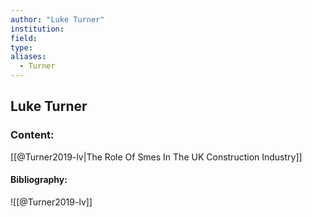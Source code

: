 ```yaml
---
author: "Luke Turner"
institution:
field:
type:
aliases:
  - Turner
---
```


## Luke Turner

### Content:
[[@Turner2019-lv|The Role Of Smes In The UK Construction Industry]]

#### Bibliography:

![[@Turner2019-lv]]